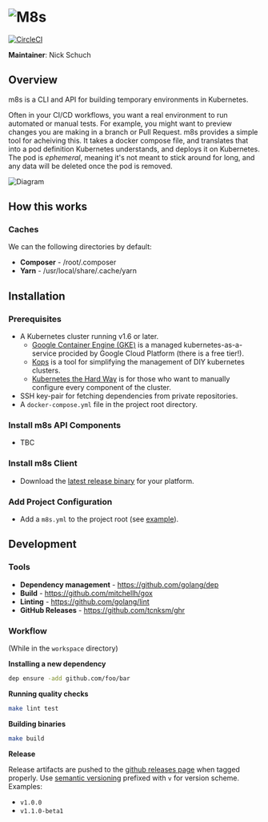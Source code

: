 ![M8s](/logo/small.png "Logo")
=========================

[![CircleCI](https://circleci.com/gh/previousnext/m8s.svg?style=svg&circle-token=cd74c538bea3d8ae9d0de9b008fedf35b7f00ad8)](https://circleci.com/gh/previousnext/m8s)

**Maintainer**: Nick Schuch

## Overview

m8s is a CLI and API for building temporary environments in Kubernetes.

Often in your CI/CD workflows, you want a real environment to run automated or manual tests. For example, you might want to preview changes you are making in a branch or Pull Request. m8s provides a simple tool for acheiving this. It takes a docker compose file, and translates that into a pod definition Kubernetes understands, and deploys it on Kubernetes. The pod is _ephemeral_, meaning it's not meant to stick around for long, and any data will be deleted once the pod is removed.

![Diagram](/docs/diagram.png "Diagram")

## How this works

### Caches

We can the following directories by default:

* **Composer** - /root/.composer
* **Yarn** - /usr/local/share/.cache/yarn

## Installation

### Prerequisites

- A Kubernetes cluster running v1.6 or later.
  - [Google Container Engine (GKE)](https://cloud.google.com/container-engine/) is a managed kubernetes-as-a-service procided by Google Cloud Platform (there is a free tier!).
  - [Kops](https://github.com/kubernetes/kops) is a tool for simplifying the management of DIY kubernetes clusters.
  - [Kubernetes the Hard Way](https://github.com/kelseyhightower/kubernetes-the-hard-way) is for those who want to manually configure every component of the cluster.
- SSH key-pair for fetching dependencies from private repositories.
- A `docker-compose.yml` file in the project root directory.
  
### Install m8s API Components

- TBC

### Install m8s Client 

- Download the [latest release binary](https://github.com/previousnext/m8s/releases/latest) for your platform.

### Add Project Configuration

- Add a `m8s.yml` to the project root (see [example](docs/examples/m8s.yml)).

## Development

### Tools

* **Dependency management** - https://github.com/golang/dep
* **Build** - https://github.com/mitchellh/gox
* **Linting** - https://github.com/golang/lint
* **GitHub Releases** - https://github.com/tcnksm/ghr

### Workflow

(While in the `workspace` directory)

**Installing a new dependency**

```bash
dep ensure -add github.com/foo/bar
```

**Running quality checks**

```bash
make lint test
```

**Building binaries**

```bash
make build
```

**Release**

Release artifacts are pushed to the [github releases page](https://github.com/previousnext/m8s/releases) when tagged
properly. Use [semantic versioning](http://semver.org/) prefixed with `v` for version scheme. Examples:

- `v1.0.0`
- `v1.1.0-beta1`
